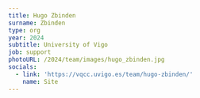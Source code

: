 ```yaml
---
title: Hugo Zbinden
surname: Zbinden
type: org
year: 2024
subtitle: University of Vigo
job: support
photoURL: /2024/team/images/hugo_zbinden.jpg
socials:
  - link: 'https://vqcc.uvigo.es/team/hugo-zbinden/'
    name: Site
---
```

